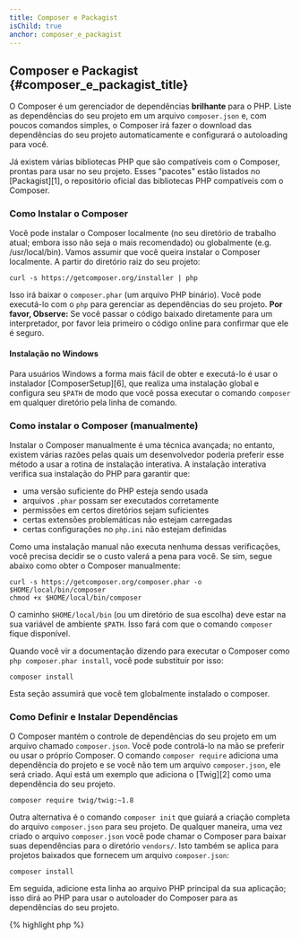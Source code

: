 ```yaml
---
title: Composer e Packagist
isChild: true
anchor: composer_e_packagist
---
```


## Composer e Packagist {#composer_e_packagist_title}

O Composer é um gerenciador de dependências **brilhante** para o PHP. Liste as dependências do seu projeto em um
arquivo `composer.json` e, com poucos comandos simples, o Composer irá fazer o download das dependências do seu
projeto automaticamente e configurará o autoloading para você.

Já existem várias bibliotecas PHP que são compatíveis com o Composer, prontas para usar no seu projeto. Esses "pacotes"
estão listados no [Packagist][1], o repositório oficial das bibliotecas PHP compatíveis com o Composer.

### Como Instalar o Composer

Você pode instalar o Composer localmente (no seu diretório de trabalho atual; embora isso não seja o mais recomendado)
ou globalmente (e.g. /usr/local/bin). Vamos assumir que você queira instalar o Composer localmente. A partir do
diretório raiz do seu projeto:

    curl -s https://getcomposer.org/installer | php

Isso irá baixar o `composer.phar` (um arquivo PHP binário). Você pode executá-lo com o `php` para gerenciar as
dependências do seu projeto. <strong>Por favor, Observe:</strong> Se você passar o código baixado diretamente para um
interpretador, por favor leia primeiro o código online para confirmar que ele é seguro.

#### Instalação no Windows
Para usuários Windows a forma mais fácil de obter e executá-lo é usar o instalador [ComposerSetup][6], que realiza uma 
instalação global e configura seu `$PATH` de modo que você possa executar o comando `composer` em qualquer diretório 
pela linha de comando. 

### Como instalar o Composer (manualmente)

Instalar o Composer manualmente é uma técnica avançada; no entanto, existem várias razões pelas quais um
desenvolvedor poderia preferir esse método a usar a rotina de instalação interativa. A instalação interativa verifica
sua instalação do PHP para garantir que:

- uma versão suficiente do PHP esteja sendo usada
- arquivos `.phar` possam ser executados corretamente
- permissões em certos diretórios sejam suficientes
- certas extensões problemáticas não estejam carregadas
- certas configurações no `php.ini` não estejam definidas

Como uma instalação manual não executa nenhuma dessas verificações, você precisa decidir se o custo valerá a pena
para você. Se sim, segue abaixo como obter o Composer manualmente:

    curl -s https://getcomposer.org/composer.phar -o $HOME/local/bin/composer
    chmod +x $HOME/local/bin/composer

O caminho `$HOME/local/bin` (ou um diretório de sua escolha) deve estar na sua variável de ambiente `$PATH`. Isso
fará com que o comando `composer` fique disponível.

Quando você vir a documentação dizendo para executar o Composer como `php composer.phar install`, você pode
substituir por isso:

    composer install

Esta seção assumirá que você tem globalmente instalado o composer.

### Como Definir e Instalar Dependências

O Composer mantém o controle de dependências do seu projeto em um arquivo chamado `composer.json`. Você pode
controlá-lo na mão se preferir ou usar o próprio Composer. O comando `composer require` adiciona uma dependência do
projeto e se você não tem um arquivo `composer.json`, ele será criado. Aqui está um exemplo que adiciona
o [Twig][2] como uma dependência do seu projeto.

    composer require twig/twig:~1.8

Outra alternativa é o comando `composer init` que guiará a criação completa do arquivo `composer.json` para
seu projeto. De qualquer maneira, uma vez criado o arquivo `composer.json` você pode chamar o Composer para baixar suas
dependências para o diretório `vendors/`. Isto também se aplica para projetos baixados que fornecem um arquivo
`composer.json`:

    composer install

Em seguida, adicione esta linha ao arquivo PHP principal da sua aplicação; isso dirá ao PHP para usar o autoloader do
Composer para as dependências do seu projeto.

{% highlight php %}
<?php
require 'vendor/autoload.php';
{% endhighlight %}

Agora você pode usar as dependências do seu projeto, e elas serão carregadas automaticamente sob demanda.

### Atualizando suas dependências

O Composer cria um arquivo chamado `composer.lock` que armazena a versão exata de cada pacote baixado quando você
executou `php composer.phar install`. Se você compartilhar seu projeto com outros desenvolvedores e o arquivo
`composer.lock` é parte da sua distribuição, quando executarem `php composer.phar install` eles receberão as mesmas
versões como você.
Para atualizar suas dependências, execute `php composer.phar update`.
Isso é muito útil quando você define as versões requiridas. Por exemplo, a versão requerida de ~1.8 significa "qualquer
versão mais recente que 1.8.0, mas menos recente do que 2.0.x-dev". Você também pode usar o curinga `*` como `1.8.*`. 
Agora o comando `php composer.phar update` do Composer atualizará todas as suas dependências para a versão mais recente 
que se encaixa às restrições definidas.

### Notificações de Atualização

Para receber notificações sobre novas versões você pode se inscrever no [VersionEye][3], um serviço web que pode
monitorar sua conta GitHub e BitBucket para arquivos `composer.json` e envia emails com as novas versões do pacote.

### Verificando suas dependências para as questões de segurança

O [Security Advisories Checker][4] é um serviço web e uma ferramenta de linha de comando, ambos examinarão seu arquivo
`composer.lock` e dirão se você precisa atualizar alguma das dependências.

* [Aprenda sobre o Composer][5]

[1]: http://packagist.org/
[2]: http://twig.sensiolabs.org
[3]: https://www.versioneye.com/
[4]: https://security.sensiolabs.org/
[5]: http://getcomposer.org/doc/00-intro.md
[6]: https://getcomposer.org/Composer-Setup.exe